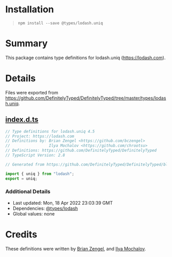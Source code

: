 # Installation
> `npm install --save @types/lodash.uniq`

# Summary
This package contains type definitions for lodash.uniq (https://lodash.com).

# Details
Files were exported from https://github.com/DefinitelyTyped/DefinitelyTyped/tree/master/types/lodash.uniq.
## [index.d.ts](https://github.com/DefinitelyTyped/DefinitelyTyped/tree/master/types/lodash.uniq/index.d.ts)
````ts
// Type definitions for lodash.uniq 4.5
// Project: https://lodash.com
// Definitions by: Brian Zengel <https://github.com/bczengel>
//                 Ilya Mochalov <https://github.com/chrootsu>
// Definitions: https://github.com/DefinitelyTyped/DefinitelyTyped
// TypeScript Version: 2.8

// Generated from https://github.com/DefinitelyTyped/DefinitelyTyped/blob/master/types/lodash/scripts/generate-modules.ts

import { uniq } from "lodash";
export = uniq;

````

### Additional Details
 * Last updated: Mon, 18 Apr 2022 23:03:39 GMT
 * Dependencies: [@types/lodash](https://npmjs.com/package/@types/lodash)
 * Global values: none

# Credits
These definitions were written by [Brian Zengel](https://github.com/bczengel), and [Ilya Mochalov](https://github.com/chrootsu).
